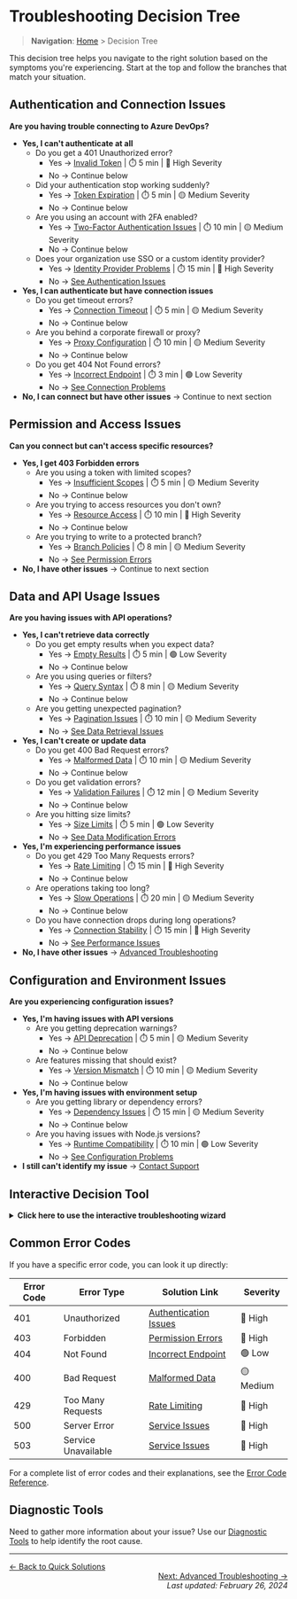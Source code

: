 # Troubleshooting Decision Tree

> **Navigation**: [Home](../index.md) > Decision Tree

This decision tree helps you navigate to the right solution based on the symptoms you're experiencing. Start at the top and follow the branches that match your situation.

## Authentication and Connection Issues

**Are you having trouble connecting to Azure DevOps?**

* **Yes, I can't authenticate at all**
  * Do you get a 401 Unauthorized error?
    * Yes → [Invalid Token](./problem-categories/authentication-issues.md#invalid-token) | ⏱️ 5 min | 🔴 High Severity
    * No → Continue below
  * Did your authentication stop working suddenly?
    * Yes → [Token Expiration](./problem-categories/authentication-issues.md#token-expiration) | ⏱️ 5 min | 🟡 Medium Severity
    * No → Continue below
  * Are you using an account with 2FA enabled?
    * Yes → [Two-Factor Authentication Issues](./problem-categories/authentication-issues.md#two-factor-authentication-issues) | ⏱️ 10 min | 🟡 Medium Severity
    * No → Continue below
  * Does your organization use SSO or a custom identity provider?
    * Yes → [Identity Provider Problems](./problem-categories/authentication-issues.md#identity-provider-problems) | ⏱️ 15 min | 🔴 High Severity
    * No → [See Authentication Issues](./problem-categories/authentication-issues.md)
* **Yes, I can authenticate but have connection issues**
  * Do you get timeout errors?
    * Yes → [Connection Timeout](./problem-categories/connection-problems.md#connection-timeout) | ⏱️ 5 min | 🟡 Medium Severity
    * No → Continue below
  * Are you behind a corporate firewall or proxy?
    * Yes → [Proxy Configuration](./problem-categories/connection-problems.md#proxy-configuration) | ⏱️ 10 min | 🟡 Medium Severity
    * No → Continue below
  * Do you get 404 Not Found errors?
    * Yes → [Incorrect Endpoint](./problem-categories/connection-problems.md#incorrect-endpoint) | ⏱️ 3 min | 🟢 Low Severity
    * No → [See Connection Problems](./problem-categories/connection-problems.md)
* **No, I can connect but have other issues** → Continue to next section

## Permission and Access Issues

**Can you connect but can't access specific resources?**

* **Yes, I get 403 Forbidden errors**
  * Are you using a token with limited scopes?
    * Yes → [Insufficient Scopes](./problem-categories/authentication-issues.md#insufficient-scopes) | ⏱️ 5 min | 🟡 Medium Severity
    * No → Continue below
  * Are you trying to access resources you don't own?
    * Yes → [Resource Access](./problem-categories/permission-errors.md#resource-access) | ⏱️ 10 min | 🔴 High Severity
    * No → Continue below
  * Are you trying to write to a protected branch?
    * Yes → [Branch Policies](./problem-categories/permission-errors.md#branch-policies) | ⏱️ 8 min | 🟡 Medium Severity
    * No → [See Permission Errors](./problem-categories/permission-errors.md)
* **No, I have other issues** → Continue to next section

## Data and API Usage Issues

**Are you having issues with API operations?**

* **Yes, I can't retrieve data correctly**
  * Do you get empty results when you expect data?
    * Yes → [Empty Results](./problem-categories/data-retrieval-issues.md#empty-results) | ⏱️ 5 min | 🟢 Low Severity
    * No → Continue below
  * Are you using queries or filters?
    * Yes → [Query Syntax](./problem-categories/data-retrieval-issues.md#query-syntax) | ⏱️ 8 min | 🟡 Medium Severity
    * No → Continue below
  * Are you getting unexpected pagination?
    * Yes → [Pagination Issues](./problem-categories/data-retrieval-issues.md#pagination-issues) | ⏱️ 10 min | 🟡 Medium Severity
    * No → [See Data Retrieval Issues](./problem-categories/data-retrieval-issues.md)
* **Yes, I can't create or update data**
  * Do you get 400 Bad Request errors?
    * Yes → [Malformed Data](./problem-categories/data-modification-errors.md#malformed-data) | ⏱️ 10 min | 🟡 Medium Severity
    * No → Continue below
  * Do you get validation errors?
    * Yes → [Validation Failures](./problem-categories/data-modification-errors.md#validation-failures) | ⏱️ 12 min | 🟡 Medium Severity
    * No → Continue below
  * Are you hitting size limits?
    * Yes → [Size Limits](./problem-categories/data-modification-errors.md#size-limits) | ⏱️ 5 min | 🟢 Low Severity
    * No → [See Data Modification Errors](./problem-categories/data-modification-errors.md)
* **Yes, I'm experiencing performance issues**
  * Do you get 429 Too Many Requests errors?
    * Yes → [Rate Limiting](./problem-categories/performance-issues.md#rate-limiting) | ⏱️ 15 min | 🔴 High Severity
    * No → Continue below
  * Are operations taking too long?
    * Yes → [Slow Operations](./problem-categories/performance-issues.md#slow-operations) | ⏱️ 20 min | 🟡 Medium Severity
    * No → Continue below
  * Do you have connection drops during long operations?
    * Yes → [Connection Stability](./problem-categories/performance-issues.md#connection-stability) | ⏱️ 15 min | 🔴 High Severity
    * No → [See Performance Issues](./problem-categories/performance-issues.md)
* **No, I have other issues** → [Advanced Troubleshooting](./advanced-troubleshooting.md)

## Configuration and Environment Issues

**Are you experiencing configuration issues?**

* **Yes, I'm having issues with API versions**
  * Are you getting deprecation warnings?
    * Yes → [API Deprecation](./problem-categories/configuration-problems.md#api-deprecation) | ⏱️ 5 min | 🟡 Medium Severity
    * No → Continue below
  * Are features missing that should exist?
    * Yes → [Version Mismatch](./problem-categories/configuration-problems.md#version-mismatch) | ⏱️ 10 min | 🟡 Medium Severity
    * No → Continue below
* **Yes, I'm having issues with environment setup**
  * Are you getting library or dependency errors?
    * Yes → [Dependency Issues](./problem-categories/configuration-problems.md#dependency-issues) | ⏱️ 15 min | 🟡 Medium Severity
    * No → Continue below
  * Are you having issues with Node.js versions?
    * Yes → [Runtime Compatibility](./problem-categories/configuration-problems.md#runtime-compatibility) | ⏱️ 10 min | 🟢 Low Severity
    * No → [See Configuration Problems](./problem-categories/configuration-problems.md)
* **I still can't identify my issue** → [Contact Support](./getting-help.md)

## Interactive Decision Tool

<details>
<summary><b>Click here to use the interactive troubleshooting wizard</b></summary>

**What best describes your issue?**

- [ ] I can't authenticate to Azure DevOps | 🔴 High Severity
  - [Go to Authentication Issues](./problem-categories/authentication-issues.md)
- [ ] I can authenticate but can't connect properly | 🟡 Medium Severity
  - [Go to Connection Problems](./problem-categories/connection-problems.md)
- [ ] I can connect but get permission errors | 🔴 High Severity
  - [Go to Permission Errors](./problem-categories/permission-errors.md)
- [ ] I'm having trouble retrieving data | 🟡 Medium Severity
  - [Go to Data Retrieval Issues](./problem-categories/data-retrieval-issues.md)
- [ ] I can't create or update data | 🟡 Medium Severity
  - [Go to Data Modification Errors](./problem-categories/data-modification-errors.md)
- [ ] My API calls are too slow or I'm being rate limited | 🟡 Medium Severity
  - [Go to Performance Issues](./problem-categories/performance-issues.md)
- [ ] I'm having issues with setup or configuration | 🟢 Low Severity
  - [Go to Configuration Problems](./problem-categories/configuration-problems.md)
- [ ] None of the above or I need more help
  - [Go to Advanced Troubleshooting](./advanced-troubleshooting.md)

</details>

## Common Error Codes

If you have a specific error code, you can look it up directly:

| Error Code | Error Type | Solution Link | Severity |
|------------|------------|--------------|----------|
| 401 | Unauthorized | [Authentication Issues](./problem-categories/authentication-issues.md) | 🔴 High |
| 403 | Forbidden | [Permission Errors](./problem-categories/permission-errors.md) | 🔴 High |
| 404 | Not Found | [Incorrect Endpoint](./problem-categories/connection-problems.md#incorrect-endpoint) | 🟢 Low |
| 400 | Bad Request | [Malformed Data](./problem-categories/data-modification-errors.md#malformed-data) | 🟡 Medium |
| 429 | Too Many Requests | [Rate Limiting](./problem-categories/performance-issues.md#rate-limiting) | 🔴 High |
| 500 | Server Error | [Service Issues](./getting-help.md#service-status) | 🔴 High |
| 503 | Service Unavailable | [Service Issues](./getting-help.md#service-status) | 🔴 High |

For a complete list of error codes and their explanations, see the [Error Code Reference](./error-code-reference.md).

## Diagnostic Tools

Need to gather more information about your issue? Use our [Diagnostic Tools](./diagnostic-tools.md) to help identify the root cause.

---

<div align="left">
  <a href="../index.md#quick-solutions">← Back to Quick Solutions</a>
</div>

<div align="right">
  <a href="./advanced-troubleshooting.md">Next: Advanced Troubleshooting →</a>
</div>

<div align="right">
<i>Last updated: February 26, 2024</i>
</div> 